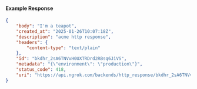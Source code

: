 <!-- Code generated for API Clients. DO NOT EDIT. -->

#### Example Response

```json
{
	"body": "I'm a teapot",
	"created_at": "2025-01-26T10:07:18Z",
	"description": "acme http response",
	"headers": {
		"content-type": "text/plain"
	},
	"id": "bkdhr_2sA6TNVvH0UXTRDrd2RBsq6JiVS",
	"metadata": "{\"environment\": \"production\"}",
	"status_code": 418,
	"uri": "https://api.ngrok.com/backends/http_response/bkdhr_2sA6TNVvH0UXTRDrd2RBsq6JiVS"
}
```
